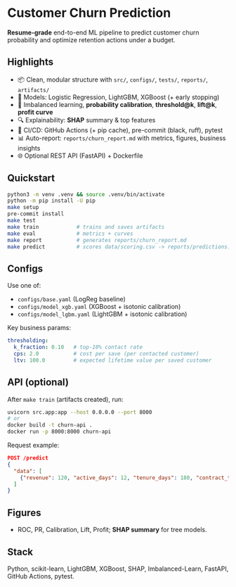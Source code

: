 # Customer Churn Prediction

**Resume-grade** end-to-end ML pipeline to predict customer churn probability and optimize retention actions under a budget.

## Highlights
- 📦 Clean, modular structure with `src/`, `configs/`, `tests/`, `reports/`, `artifacts/`
- 🤖 Models: Logistic Regression, LightGBM, XGBoost (+ early stopping)
- 🎯 Imbalanced learning, **probability calibration**, **threshold@k**, **lift@k**, **profit curve**
- 🔍 Explainability: **SHAP** summary & top features
- 🧪 CI/CD: GitHub Actions (+ pip cache), pre-commit (black, ruff), pytest
- 📊 Auto-report: `reports/churn_report.md` with metrics, figures, business insights
- 🌐 Optional REST API (FastAPI) + Dockerfile

## Quickstart
```bash
python3 -m venv .venv && source .venv/bin/activate
python -m pip install -U pip
make setup
pre-commit install
make test
make train            # trains and saves artifacts
make eval             # metrics + curves
make report           # generates reports/churn_report.md
make predict          # scores data/scoring.csv -> reports/predictions.csv
```

## Configs
Use one of:
- `configs/base.yaml` (LogReg baseline)
- `configs/model_xgb.yaml` (XGBoost + isotonic calibration)
- `configs/model_lgbm.yaml` (LightGBM + isotonic calibration)

Key business params:
```yaml
thresholding:
  k_fraction: 0.10   # top-10% contact rate
  cps: 2.0           # cost per save (per contacted customer)
  ltv: 100.0         # expected lifetime value per saved customer
```

## API (optional)
After `make train` (artifacts created), run:
```bash
uvicorn src.app:app --host 0.0.0.0 --port 8000
# or
docker build -t churn-api .
docker run -p 8000:8000 churn-api
```
Request example:
```json
POST /predict
{
  "data": [
    {"revenue": 120, "active_days": 12, "tenure_days": 180, "contract_type": "Month-to-month"}
  ]
}
```

## Figures
- ROC, PR, Calibration, Lift, Profit; **SHAP summary** for tree models.

## Stack
Python, scikit-learn, LightGBM, XGBoost, SHAP, Imbalanced-Learn, FastAPI, GitHub Actions, pytest.
